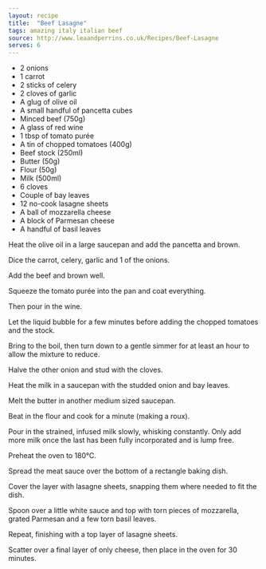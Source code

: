 ```yaml
---
layout: recipe
title:  "Beef Lasagne"
tags: amazing italy italian beef
source: http://www.leaandperrins.co.uk/Recipes/Beef-Lasagne
serves: 6
---
```

* 2 onions
* 1 carrot
* 2 sticks of celery
* 2 cloves of garlic
* A glug of olive oil
* A small handful of pancetta cubes
* Minced beef (750g)
* A glass of red wine
* 1 tbsp of tomato purée
* A tin of chopped tomatoes (400g)
* Beef stock (250ml)
* Butter (50g)
* Flour (50g)
* Milk (500ml)
* 6 cloves
* Couple of bay leaves
* 12 no-cook lasagne sheets
* A ball of mozzarella cheese
* A block of Parmesan cheese
* A handful of basil leaves

Heat the olive oil in a large saucepan and add the pancetta and brown.

Dice the carrot, celery, garlic and 1 of the onions.

Add the beef and brown well.

Squeeze the tomato purée into the pan and coat everything.

Then pour in the wine.

Let the liquid bubble for a few minutes before adding the chopped tomatoes and the stock.

Bring to the boil, then turn down to a gentle simmer for at least an hour to allow the mixture to reduce.

Halve the other onion and stud with the cloves.

Heat the milk in a saucepan with the studded onion and bay leaves.

Melt the butter in another medium sized saucepan.

Beat in the flour and cook for a minute (making a roux).

Pour in the strained, infused milk slowly, whisking constantly. Only add more milk once the last has been fully incorporated and is lump free.

Preheat the oven to 180°C.

Spread the meat sauce over the bottom of a rectangle baking dish.

Cover the layer with lasagne sheets, snapping them where needed to fit the dish.

Spoon over a little white sauce and top with torn pieces of mozzarella, grated Parmesan and a few torn basil leaves.

Repeat, finishing with a top layer of lasagne sheets.

Scatter over a final layer of only cheese, then place in the oven for 30 minutes.


